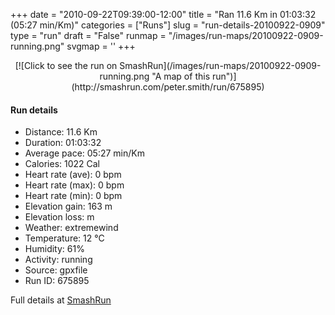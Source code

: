 +++
date = "2010-09-22T09:39:00-12:00"
title = "Ran 11.6 Km in 01:03:32 (05:27 min/Km)"
categories = ["Runs"]
slug = "run-details-20100922-0909"
type = "run"
draft = "False"
runmap = "/images/run-maps/20100922-0909-running.png"
svgmap = '<polyline points="100 44, 99 43, 98 43, 87 54, 85 55, 83 54, 77 54, 75 53, 69 55, 65 58, 54 66, 41 71, 37 69, 36 67, 36 65, 32 62, 28 62, 22 64, 14 61, 12 60, 11 57, 9 54, 3 49, 2 49, 0 47, 0 46, 4 43, 11 42, 14 40, 17 40, 22 37, 24 36, 31 30, 42 29, 49 33, 52 34, 57 36, 81 34, 85 36, 86 38, 87 39, 89 38, 89 37, 92 38, 93 39, 95 40, 96 41, 98 42, 100 44">'
+++



<!--more-->

<center>
[![Click to see the run on SmashRun](/images/run-maps/20100922-0909-running.png "A map of this run")](http://smashrun.com/peter.smith/run/675895)
</center>

#### Run details

* Distance: 11.6 Km
* Duration: 01:03:32
* Average pace: 05:27 min/Km
* Calories: 1022 Cal
* Heart rate (ave): 0 bpm
* Heart rate (max): 0 bpm
* Heart rate (min): 0 bpm
* Elevation gain: 163 m
* Elevation loss:  m
* Weather: extremewind
* Temperature: 12 &deg;C
* Humidity: 61%
* Activity: running
* Source: gpxfile
* Run ID: 675895

Full details at [SmashRun](http://smashrun.com/peter.smith/run/675895)